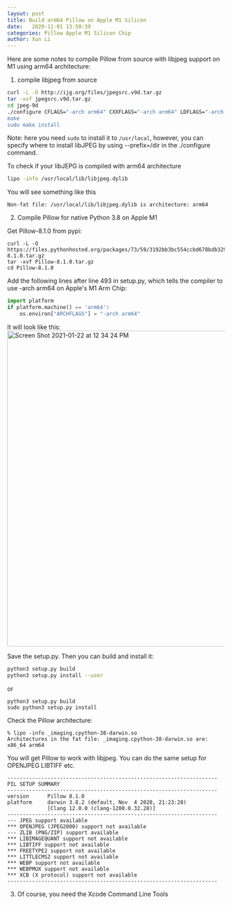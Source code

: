 ```yaml
---
layout: post
title: Build arm64 Pillow on Apple M1 Silicon
date:   2020-11-01 13:50:39
categories: Pillow Apple M1 Silicon Chip
author: Xun Li
---
```


Here are some notes to compile Pillow from source with libjpeg support on M1 using arm64 architecture:

1. compile libjpeg from source

```Bash
curl -L -O http://ijg.org/files/jpegsrc.v9d.tar.gz
tar -xvf jpegsrc.v9d.tar.gz
cd jpeg-9d
./configure CFLAGS="-arch arm64" CXXFLAGS="-arch arm64" LDFLAGS="-arch arm64
make
sudo make install
```

Note: here you need `sudo` to install it to `/usr/local`, however, you can specify where to install libJPEG by using --prefix=/dir in the ./configure command.

To check if your libJEPG is compiled with arm64 architecture

```bash
lipo -info /usr/local/lib/libjpeg.dylib
```

You will see something like this
```
Non-fat file: /usr/local/lib/libjpeg.dylib is architecture: arm64
```

2. Compile Pillow for native Python 3.8 on Apple M1

Get Pillow-8.1.0 from pypi: 

```Bach
curl -L -O https://files.pythonhosted.org/packages/73/59/3192bb3bc554ccbd678bdb32993928cb566dccf32f65dac65ac7e89eb311/Pillow-8.1.0.tar.gz
tar -xvf Pillow-8.1.0.tar.gz
cd Pillow-8.1.0
```

Add the following lines after line 493 in setup.py, which tells the compiler to use -arch arm64 on Apple's M1 Arm Chip:
```Python
import platform
if platform.machine() == 'arm64':
    os.environ["ARCHFLAGS"] = "-arch arm64"
```

It will look like this:
<img width="729" alt="Screen Shot 2021-01-22 at 12 34 24 PM" src="https://user-images.githubusercontent.com/2423887/105537191-c3902200-5cae-11eb-95e9-a3861f02e8da.png">

Save the setup.py. Then you can build and install it:

```Bash
python3 setup.py build
python3 setup.py install --user
```

or
```
python3 setup.py build
sudo python3 setup.py install
```

Check the Pillow architecture:

```
% lipo -info _imaging.cpython-38-darwin.so 
Architectures in the fat file: _imaging.cpython-38-darwin.so are: x86_64 arm64 
```

You will get Pillow to work with libjpeg. You can do the same setup for  OPENJPEG LIBTIFF etc.

```
--------------------------------------------------------------------
PIL SETUP SUMMARY
--------------------------------------------------------------------
version      Pillow 8.1.0
platform     darwin 3.8.2 (default, Nov  4 2020, 21:23:28)
             [Clang 12.0.0 (clang-1200.0.32.28)]
--------------------------------------------------------------------
--- JPEG support available
*** OPENJPEG (JPEG2000) support not available
--- ZLIB (PNG/ZIP) support available
*** LIBIMAGEQUANT support not available
*** LIBTIFF support not available
*** FREETYPE2 support not available
*** LITTLECMS2 support not available
*** WEBP support not available
*** WEBPMUX support not available
*** XCB (X protocol) support not available
--------------------------------------------------------------------
```

3. Of course, you need the Xcode Command Line Tools


